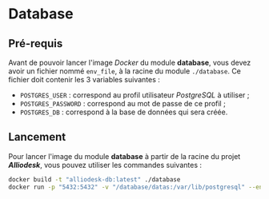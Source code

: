 # Database

## Pré-requis

Avant de pouvoir lancer l'image *Docker* du module **database**, vous devez avoir un fichier
nommé `env_file`, à la racine du module `./database`.
Ce fichier doit contenir les 3 variables suivantes :
- `POSTGRES_USER` : correspond au profil utilisateur *PostgreSQL* à utiliser ;
- `POSTGRES_PASSWORD` : correspond au mot de passe de ce profil ;
- `POSTGRES_DB` : correspond à la base de données qui sera créée.

## Lancement

Pour lancer l'image du module **database** à partir de la racine du projet ***Alliodesk***, 
vous pouvez utiliser les commandes suivantes :
```bash
docker build -t "alliodesk-db:latest" ./database
docker run -p "5432:5432" -v "/database/datas:/var/lib/postgresql" --env-file="./database/env_file" alliodesk-db:latest
```
